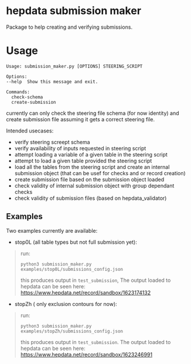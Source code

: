 # hepdata submission maker

Package to help creating and verifying submissions.

# Usage

```
Usage: submission_maker.py [OPTIONS] STEERING_SCRIPT

Options:
--help  Show this message and exit.

Commands:
  check-schema
  create-submission
```

currently can only check the steering file schema (for now identity) and  create submission file assuming it gets a correct steering file. 

Intended usecases:

* verify steering screept schema
* verify availability of inputs requested in steering script
* attempt loading a variable of a given table in the steering script 
* attempt to load a given table provided the steering script
* load all the tables from the steering script and create an internal submission object (that can be usef for checks and or record creation)
* create submission file based on the submission object loaded
* check validity of internal submission object with group dependant checks
* check validity of submission files (based on hepdata_validator) 

## Examples

Two examples currently are available:
* stop0L (all table types but not full submission yet):
> run:
> ```
> python3 submission_maker.py examples/stop0L/submissions_config.json
> ```
> this produces output in `test_submission`,
> The output loaded to hepdata can be seen here: https://www.hepdata.net/record/sandbox/1623174132

* stopZh ( only exclusion contours for now):
> run:
> ```
> python3 submission_maker.py examples/stopZh/submissions_config.json
> ```
> this produces output in `test_submission`.
> The output loaded to hepdata can be seen here:
> https://www.hepdata.net/record/sandbox/1623246991

